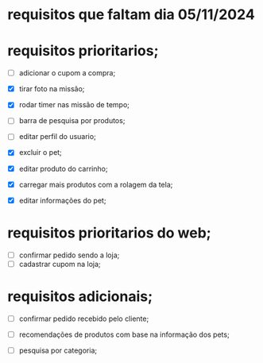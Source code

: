 # requisitos que faltam dia 05/11/2024

# requisitos prioritarios;
- [ ] adicionar o cupom a compra;
- [x] tirar foto na missão;
- [x] rodar timer nas missão de tempo;
- [ ] barra de pesquisa por produtos;
- [ ] editar perfil do usuario;
- [x] excluir o pet;
- [x] editar produto do carrinho;
- [x] carregar mais produtos com a rolagem da tela;
- [x] editar informações do pet;


# requisitos prioritarios do web;
- [ ] confirmar pedido sendo a loja;
- [ ] cadastrar cupom na loja;

# requisitos adicionais;
- [ ] confirmar pedido recebido pelo cliente;

- [ ] recomendações de produtos com base na informação dos pets;

- [ ] pesquisa por categoria;
